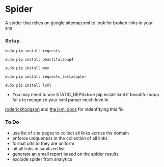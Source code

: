 Spider
======
A spider that relies on google sitemap.xml to look for broken links in your site.

### Setup
```
sudo pip install requests

sudo pip install beautifulsoup4

sudo pip install mox

sudo pip install requests_testadapter

sudo pip install lxml

```
* You may need to use STATIC_DEPS=true pip install lxml if beautiful soup fails to recognize your lxml parser much love to

[roderickhodgson](http://roderickhodgson.com/blog/2012/10/27/building-python-lxml-on-mac-os-x-10-dot-7) and [the lxml docs](http://lxml.de/installation.html) for indenfitying this fix.

### To Do
* use list of site pages to collect all links across the domain
* enforce uniqueness in the collection of all links
* format urls to they are uniform
* hit all links in sanitized list
* generate an email report based on the spider results
* exclude spider from analytics
